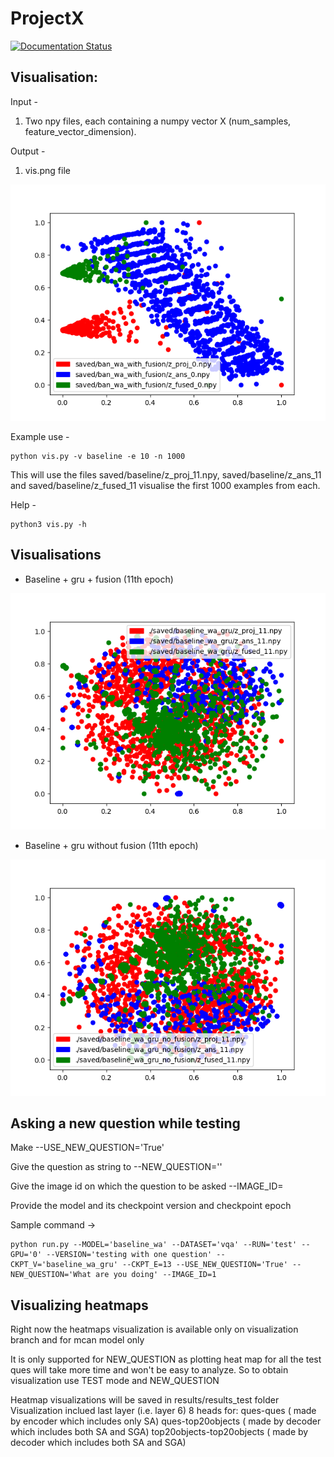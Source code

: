 # ProjectX

<div>
	<a href="https://openvqa.readthedocs.io/en/latest/?badge=latest"><img alt="Documentation Status" src="https://readthedocs.org/projects/openvqa/badge/?version=latest"/></a>
</div>

## Visualisation:

Input -
1. Two npy files, each containing a numpy vector X (num_samples, feature_vector_dimension).

Output -
1. vis.png file

![vis.png](vis.png)

Example use - 
```
python vis.py -v baseline -e 10 -n 1000
```
This will use the files saved/baseline/z_proj_11.npy, saved/baseline/z_ans_11 and saved/baseline/z_fused_11 visualise the first 1000 examples from each.

Help - 
```
python3 vis.py -h
```

## Visualisations

- Baseline + gru + fusion (11th epoch)

![visualisation](images/11f.png)

- Baseline + gru without fusion (11th epoch) 

![visualisation](images/11wof.png)

## Asking a new question while testing

Make --USE_NEW_QUESTION='True'

Give the question as string to --NEW_QUESTION='<Question>'

Give the image id on which the question to be asked --IMAGE_ID=<int>

Provide the model and its checkpoint version and checkpoint epoch

Sample command -> 

```
python run.py --MODEL='baseline_wa' --DATASET='vqa' --RUN='test' --GPU='0' --VERSION='testing with one question' --CKPT_V='baseline_wa_gru' --CKPT_E=13 --USE_NEW_QUESTION='True' --NEW_QUESTION='What are you doing' --IMAGE_ID=1
```

## Visualizing heatmaps

Right now the heatmaps visualization is available only on visualization branch and for mcan model only

It is only supported for NEW_QUESTION as plotting heat map for all the test ques will take more time and won't be easy to analyze.
So to obtain visualization use TEST mode and NEW_QUESTION

Heatmap visualizations will be saved in results/results_test folder
Visualization inclued last layer (i.e. layer 6) 8 heads for:
	ques-ques ( made by encoder which includes only SA)
	ques-top20objects ( made by decoder which includes both SA and SGA)
	top20objects-top20objects ( made by decoder which includes both SA and SGA)
